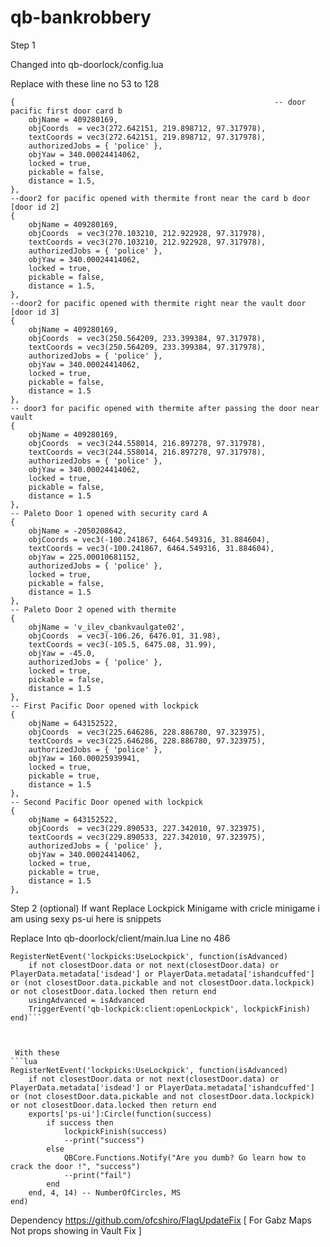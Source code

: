 # qb-bankrobbery



Step 1

Changed into qb-doorlock/config.lua

Replace with these line no 53 to 128


	{                                                          -- door pacific first door card b
		objName = 409280169,
		objCoords  = vec3(272.642151, 219.898712, 97.317978),
		textCoords = vec3(272.642151, 219.898712, 97.317978),
		authorizedJobs = { 'police' },
		objYaw = 340.00024414062,
		locked = true,
		pickable = false,
		distance = 1.5,
	},
	--door2 for pacific opened with thermite front near the card b door    [door id 2]
	{
		objName = 409280169,                                           
		objCoords  = vec3(270.103210, 212.922928, 97.317978),         
		textCoords = vec3(270.103210, 212.922928, 97.317978),
		authorizedJobs = { 'police' },
		objYaw = 340.00024414062,
		locked = true,
		pickable = false,
		distance = 1.5,
	},
	--door2 for pacific opened with thermite right near the vault door         [door id 3]
	{
		objName = 409280169,
		objCoords  = vec3(250.564209, 233.399384, 97.317978),       
		textCoords = vec3(250.564209, 233.399384, 97.317978),
		authorizedJobs = { 'police' },
		objYaw = 340.00024414062,
		locked = true,
		pickable = false,
		distance = 1.5
	},
	-- door3 for pacific opened with thermite after passing the door near vault
	{
		objName = 409280169,
		objCoords  = vec3(244.558014, 216.897278, 97.317978),
		textCoords = vec3(244.558014, 216.897278, 97.317978),
		authorizedJobs = { 'police' },
		objYaw = 340.00024414062,
		locked = true,
		pickable = false,
		distance = 1.5
	},
	-- Paleto Door 1 opened with security card A
	{
		objName = -2050208642,
		objCoords = vec3(-100.241867, 6464.549316, 31.884604),
		textCoords = vec3(-100.241867, 6464.549316, 31.884604),
		objYaw = 225.00010681152,
		authorizedJobs = { 'police' },
		locked = true,
		pickable = false,
		distance = 1.5
	},
 	-- Paleto Door 2 opened with thermite
	{
		objName = 'v_ilev_cbankvaulgate02',
		objCoords  = vec3(-106.26, 6476.01, 31.98),
		textCoords = vec3(-105.5, 6475.08, 31.99),
		objYaw = -45.0,
		authorizedJobs = { 'police' },
		locked = true,
		pickable = false,
		distance = 1.5
	},
	-- First Pacific Door opened with lockpick
	{
		objName = 643152522,
		objCoords  = vec3(225.646286, 228.886780, 97.323975),
		textCoords = vec3(225.646286, 228.886780, 97.323975),
		authorizedJobs = { 'police' },
		objYaw = 160.00025939941,
		locked = true,
		pickable = true,
		distance = 1.5
	},
	-- Second Pacific Door opened with lockpick
	{
		objName = 643152522,
		objCoords  = vec3(229.890533, 227.342010, 97.323975),
		textCoords = vec3(229.890533, 227.342010, 97.323975),
		authorizedJobs = { 'police' },
		objYaw = 340.00024414062,
		locked = true,
		pickable = true,
		distance = 1.5
	},


Step 2 (optional)
If want Replace Lockpick Minigame with cricle minigame
i am using sexy ps-ui here is snippets

Replace Into qb-doorlock/client/main.lua
Line no 486
```
RegisterNetEvent('lockpicks:UseLockpick', function(isAdvanced)
	if not closestDoor.data or not next(closestDoor.data) or PlayerData.metadata['isdead'] or PlayerData.metadata['ishandcuffed'] or (not closestDoor.data.pickable and not closestDoor.data.lockpick) or not closestDoor.data.locked then return end
	usingAdvanced = isAdvanced
	TriggerEvent('qb-lockpick:client:openLockpick', lockpickFinish)
end)```


              
 With these
```lua
RegisterNetEvent('lockpicks:UseLockpick', function(isAdvanced)
	if not closestDoor.data or not next(closestDoor.data) or PlayerData.metadata['isdead'] or PlayerData.metadata['ishandcuffed'] or (not closestDoor.data.pickable and not closestDoor.data.lockpick) or not closestDoor.data.locked then return end
	exports['ps-ui']:Circle(function(success)
		if success then
			lockpickFinish(success)
			--print("success")
		else
			QBCore.Functions.Notify("Are you dumb? Go learn how to crack the door !", "success")
			--print("fail")
		end
	end, 4, 14) -- NumberOfCircles, MS
end)
```

Dependency 
https://github.com/ofcshiro/FlagUpdateFix   [ For Gabz Maps Not props showing in Vault Fix ]
